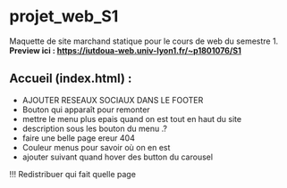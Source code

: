# projet_web_S1
Maquette de site marchand statique pour le cours de web du semestre 1. </br>
<strong>Preview ici : https://iutdoua-web.univ-lyon1.fr/~p1801076/S1 </strong>

<h2> Accueil (index.html) : </h2>
<ul>
    <li> AJOUTER RESEAUX SOCIAUX DANS LE FOOTER</li>
    <li> Bouton qui apparaît pour remonter </li>
    <li> mettre le menu plus epais quand on est tout en haut du site</li>
    <li> description sous les bouton du menu .? </li>
    <li> faire une belle page ereur 404</li>
    <li> Couleur menus pour savoir où on en est </li>
	<li> ajouter suivant quand hover des button du carousel</li>
</ul>

!!! Redistribuer qui fait quelle page
